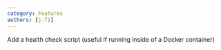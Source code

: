 ```yaml
---
category: Features
authors: [j-f1]
---
```


Add a health check script (useful if running inside of a Docker container)
